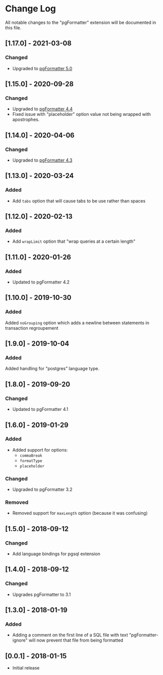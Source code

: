 # Change Log

All notable changes to the "pgFormatter" extension will be documented in this file.

## [1.17.0] - 2021-03-08

### Changed

- Upgraded to [pgFormatter 5.0](https://github.com/darold/pgFormatter/releases/tag/v5.0)

## [1.15.0] - 2020-09-28

### Changed

- Upgraded to [pgFormatter 4.4](https://github.com/darold/pgFormatter/releases/tag/v4.4)
- Fixed issue with "placeholder" option value not being wrapped with apostrophes.

## [1.14.0] - 2020-04-06

### Changed

- Upgraded to [pgFormatter 4.3](https://github.com/darold/pgFormatter/releases/tag/v4.3)

## [1.13.0] - 2020-03-24

### Added

- Add `tabs` option that will cause tabs to be use rather than spaces

## [1.12.0] - 2020-02-13

### Added

- Add `wrapLimit` option that "wrap queries at a certain length"

## [1.11.0] - 2020-01-26

### Added

- Updated to pgFormatter 4.2

## [1.10.0] - 2019-10-30

### Added

Added `noGrouping` option which adds a newline between statements in transaction regroupement

## [1.9.0] - 2019-10-04

### Added

Added handling for "postgres" language type.

## [1.8.0] - 2019-09-20

### Changed

- Updated to pgFormatter 4.1

## [1.6.0] - 2019-01-29

### Added

- Added support for options:
  - `commaBreak`
  - `formatType`
  - `placeholder`

### Changed

- Upgraded to pgFormatter 3.2

### Removed 

- Removed support for `maxLength` option (because it was confusing)

## [1.5.0] - 2018-09-12

### Changed

* Add language bindings for pgsql extension

## [1.4.0] - 2018-09-12

### Changed

* Upgrades pgFormatter to 3.1

## [1.3.0] - 2018-01-19

### Added

* Adding a comment on the first line of a SQL file with text "pgFormatter-ignore" will now prevent that file from being formatted

## [0.0.1] - 2018-01-15

* Initial release

